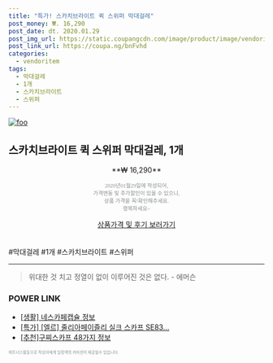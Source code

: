 ```yaml
--- 
title: "특가! 스카치브라이트 퀵 스위퍼 막대걸레" 
post_money: ₩. 16,290 
post_date: dt. 2020.01.29 
post_img_url: https://static.coupangcdn.com/image/product/image/vendoritem/2019/02/27/3000157460/773e5c57-6cf5-4e96-b7f3-b0a98c1e2d60.jpg 
post_link_url: https://coupa.ng/bnFvhd 
categories: 
  - vendoritem 
tags: 
  - 막대걸레 
  - 1개 
  - 스카치브라이트 
  - 스위퍼 
--- 
```

[![foo](https://static.coupangcdn.com/image/product/image/vendoritem/2019/02/27/3000157460/773e5c57-6cf5-4e96-b7f3-b0a98c1e2d60.jpg)](https://coupa.ng/bnFvhd) 

## 스카치브라이트 퀵 스위퍼 막대걸레, 1개 
<p style="text-align: center;">**₩ 16,290**</p> 
<p style="text-align: center;"><span style="color: #898c8f; font-family: Georgia,Times,serif; font-size: 0.75em;">2020년01월29일에 작성되어, <br>가격변동 및 추가할인이 있을 수 있으니,<br> 상품 가격을 꼭!확인해주세요.<br>행복하세요~</span> 
</p>	 
<div markdown="0" style="text-align: center;"><a href="https://coupa.ng/bnFvhd" class="btn btn--success">상품가격 및 후기 보러가기</a></div> 
<br><br> 
  #막대걸레 #1개 #스카치브라이트 #스위퍼 
<hr> 

> 위대한 것 치고 정열이 없이 이루어진 것은 없다. - 에머슨 


### POWER LINK

* <a href="https://blog.naver.com/sakai111/221761139445" target="_blank"> [생활] 네스카페캡슐 정보 </a>
* <a href="https://blog.naver.com/santokki14/221789349402" target="_blank">[특가] [엘르] 줄리아페이즐리 실크 스카프 SE83...</a>
* <a href="https://blog.naver.com/fasyy4321/221789584223" target="_blank">[추천]구찌스카프 48가지 정보</a>

<span style="color: #898c8f; font-family: Georgia,Times,serif; font-size: 0.55em;">파트너스활동으로 작성자에게 일정액의 커미션이 제공될수 있습니다.</span> 
